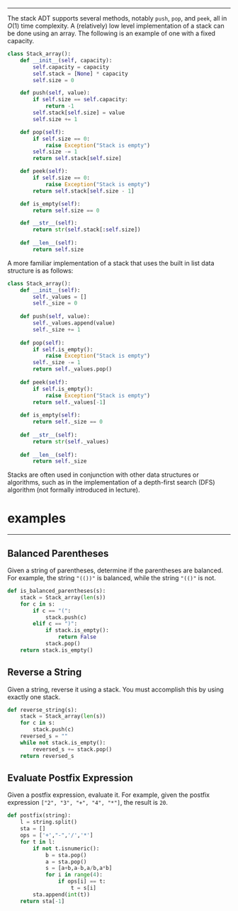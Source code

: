 
___

The stack ADT supports several methods, notably `push`, `pop`, and `peek`, all in $O(1)$ time complexity. A (relatively) low level implementation of a stack can be done using an array. The following is an example of one with a fixed capacity.

```python
class Stack_array():
    def __init__(self, capacity):
        self.capacity = capacity
        self.stack = [None] * capacity
        self.size = 0

    def push(self, value):
        if self.size == self.capacity:
            return -1
        self.stack[self.size] = value
        self.size += 1

    def pop(self):
        if self.size == 0:
            raise Exception("Stack is empty")
        self.size -= 1
        return self.stack[self.size]

    def peek(self):
        if self.size == 0:
            raise Exception("Stack is empty")
        return self.stack[self.size - 1]

    def is_empty(self):
        return self.size == 0

    def __str__(self):
        return str(self.stack[:self.size])
    
    def __len__(self):
        return self.size
```

A more familiar implementation of a stack that uses the built in list data structure is as follows:

```python
class Stack_array():
    def __init__(self):
        self._values = []
        self._size = 0
    
    def push(self, value):
        self._values.append(value)
        self._size += 1
    
    def pop(self):
        if self.is_empty():
            raise Exception("Stack is empty")
        self._size -= 1
        return self._values.pop()
    
    def peek(self):
        if self.is_empty():
            raise Exception("Stack is empty")
        return self._values[-1]
    
    def is_empty(self):
        return self._size == 0
    
    def __str__(self):
        return str(self._values)
    
    def __len__(self):
        return self._size
```

Stacks are often used in conjunction with other data structures or algorithms, such as in the implementation of a depth-first search (DFS) algorithm (not formally introduced in lecture). 

# examples
___

## Balanced Parentheses
Given a string of parentheses, determine if the parentheses are balanced. For example, the string `"(())"` is balanced, while the string `"(()"` is not. 

```python
def is_balanced_parentheses(s):
    stack = Stack_array(len(s))
    for c in s:
        if c == "(":
            stack.push(c)
        elif c == ")":
            if stack.is_empty():
                return False
            stack.pop()
    return stack.is_empty()
```

## Reverse a String
Given a string, reverse it using a stack. You must accomplish this by using exactly one stack. 

```python
def reverse_string(s):
    stack = Stack_array(len(s))
    for c in s:
        stack.push(c)
    reversed_s = ""
    while not stack.is_empty():
        reversed_s += stack.pop()
    return reversed_s
```

## Evaluate Postfix Expression
Given a postfix expression, evaluate it. For example, given the postfix expression `["2", "3", "+", "4", "*"]`, the result is `20`. 

```python
def postfix(string):
    l = string.split()
    sta = []
    ops = ['+',"-",'/','*']
    for t in l:
        if not t.isnumeric():
            b = sta.pop()
            a = sta.pop()
            s = [a+b,a-b,a/b,a*b]
            for i in range(4):
                if ops[i] == t:
                    t = s[i]
        sta.append(int(t))
    return sta[-1]
```

